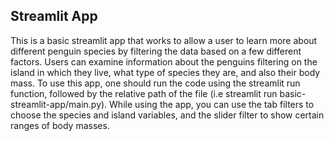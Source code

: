 ## Streamlit App
This is a basic streamlit app that works to allow a user to learn more about different penguin species by filtering the data based on a few different factors. Users can examine information about the penguins filtering on the island in which they live, what type of species they are, and also their body mass. To use this app, one should run the code using the streamlit run function, followed by the relative path of the file (i.e streamlit run basic-streamlit-app/main.py). While using the app, you can use the tab filters to choose the species and island variables, and the slider filter to show certain ranges of body masses. 

